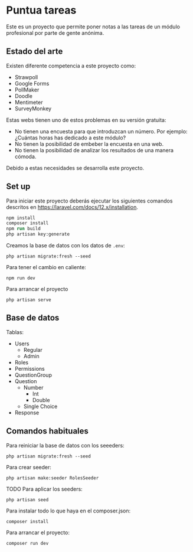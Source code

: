 # Puntua tareas

Este es un proyecto que permite poner notas a las tareas de un módulo profesional por parte de gente anónima.

## Estado del arte

Existen diferente competencia a este proyecto como:

- Strawpoll
- Google Forms
- PollMaker
- Doodle
- Mentimeter
- SurveyMonkey

Estas webs tienen uno de estos problemas en su versión gratuita:

- No tienen una encuesta para que introduzcan un número. Por ejemplo: ¿Cuántas horas has dedicado a este módulo?
- No tienen la posibilidad de embeber la encuesta en una web.
- No tienen la posibilidad de analizar los resultados de una manera cómoda.

Debido a estas necesidades se desarrolla este proyecto.

## Set up

Para iniciar este proyecto deberás ejecutar los siguientes comandos descritos en <https://laravel.com/docs/12.x/installation>.

```ps
npm install
composer install
npm run build
php artisan key:generate
```

Creamos la base de datos con los datos de `.env`:

```console
php artisan migrate:fresh --seed
```

Para tener el cambio en caliente:

```console
npm run dev
```

Para arrancar el proyecto

```console
php artisan serve
```

## Base de datos

Tablas:

- Users
  - Regular
  - Admin
- Roles
- Permissions
- QuestionGroup
- Question
  - Number
    - Int
    - Double
  - Single Choice
- Response

## Comandos habituales

Para reiniciar la base de datos con los seeeders:

```console
php artisan migrate:fresh --seed
```

Para crear seeder:

```console
php artisan make:seeder RolesSeeder
```

TODO Para aplicar los seeders:

```console
php artisan seed
```



Para instalar todo lo que haya en el composer.json:

```console
composer install
```

Para arrancar el proyecto:

```console
composer run dev
```